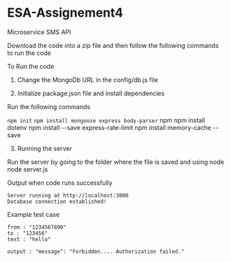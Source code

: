 # ESA-Assignement4
Microservice SMS API

Download the code into a zip file and then follow the following commands to run the code

To Run the code

1. Change the MongoDb URL in the config/db.js file

2. Initialize package.json file and install dependencies

Run the following commands 

```npm init```
```npm install mongoose express body-parser```
npm npm install dotenv
npm install --save express-rate-limit
npm install memory-cache --save

3. Running the server 
 
 Run the server by going to the folder where the file is saved and using node node server.js 
 
 Output when code runs successfully
 ```
 Server running at http://localhost:3000
 Database connection established!
 ```
 
 Example test case
 ```
 from : "1234567890"
 to : "123456"
 text : "hello"
 
 output : "message": "Forbidden.... Authorization failed."
```
